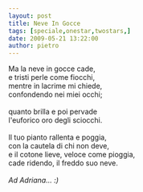 ```yaml
---
layout: post
title: Neve In Gocce
tags: [speciale,onestar,twostars,]
date: 2009-05-21 13:22:00
author: pietro
---
```

Ma la neve in gocce cade,<br/>e tristi perle come fiocchi,<br/>mentre in lacrime mi chiede,<br/>confondendo nei miei occhi;<br/><br/>quanto brilla e poi pervade<br/>l'euforico oro degli sciocchi.<br/><br/>Il tuo pianto rallenta e poggia,<br/>con la cautela di chi non deve,<br/>e il cotone lieve, veloce come pioggia,<br/>cade ridendo, il freddo suo neve.<br/><br/><span style="font-style: italic">Ad Adriana... :)</span>
